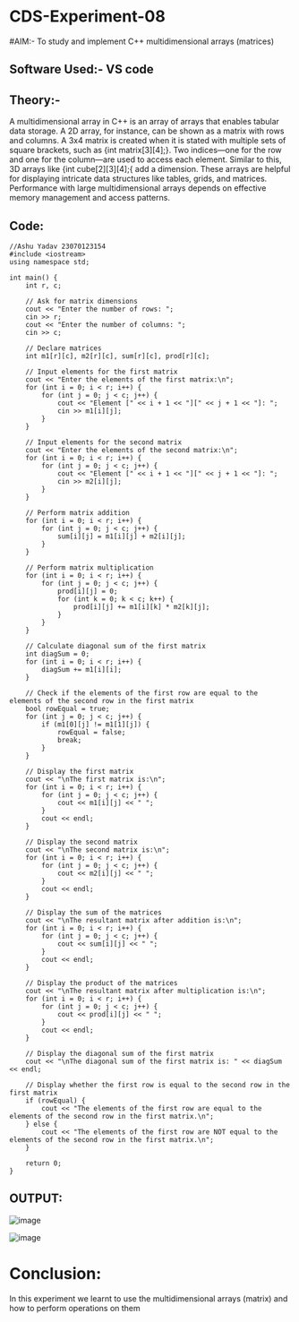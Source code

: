 # CDS-Experiment-08
#AIM:- To study and implement C++ multidimensional arrays (matrices)<br>


## Software Used:- VS code

## Theory:-
A multidimensional array in C++ is an array of arrays that enables tabular data storage. A 2D array, for instance, can be shown as a matrix with rows and columns. A 3x4 matrix is created when it is stated with multiple sets of square brackets, such as {int matrix[3][4];}. Two indices—one for the row and one for the column—are used to access each element. Similar to this, 3D arrays like {int cube[2][3][4];{ add a dimension. These arrays are helpful for displaying intricate data structures like tables, grids, and matrices. Performance with large multidimensional arrays depends on effective memory management and access patterns.
## Code:
```
//Ashu Yadav 23070123154
#include <iostream>
using namespace std;

int main() {
    int r, c;

    // Ask for matrix dimensions
    cout << "Enter the number of rows: ";
    cin >> r;
    cout << "Enter the number of columns: ";
    cin >> c;

    // Declare matrices
    int m1[r][c], m2[r][c], sum[r][c], prod[r][c];

    // Input elements for the first matrix
    cout << "Enter the elements of the first matrix:\n";
    for (int i = 0; i < r; i++) {
        for (int j = 0; j < c; j++) {
            cout << "Element [" << i + 1 << "][" << j + 1 << "]: ";
            cin >> m1[i][j];
        }
    }

    // Input elements for the second matrix
    cout << "Enter the elements of the second matrix:\n";
    for (int i = 0; i < r; i++) {
        for (int j = 0; j < c; j++) {
            cout << "Element [" << i + 1 << "][" << j + 1 << "]: ";
            cin >> m2[i][j];
        }
    }

    // Perform matrix addition
    for (int i = 0; i < r; i++) {
        for (int j = 0; j < c; j++) {
            sum[i][j] = m1[i][j] + m2[i][j];
        }
    }

    // Perform matrix multiplication
    for (int i = 0; i < r; i++) {
        for (int j = 0; j < c; j++) {
            prod[i][j] = 0;
            for (int k = 0; k < c; k++) {
                prod[i][j] += m1[i][k] * m2[k][j];
            }
        }
    }

    // Calculate diagonal sum of the first matrix
    int diagSum = 0;
    for (int i = 0; i < r; i++) {
        diagSum += m1[i][i];
    }

    // Check if the elements of the first row are equal to the elements of the second row in the first matrix
    bool rowEqual = true;
    for (int j = 0; j < c; j++) {
        if (m1[0][j] != m1[1][j]) {
            rowEqual = false;
            break;
        }
    }

    // Display the first matrix
    cout << "\nThe first matrix is:\n";
    for (int i = 0; i < r; i++) {
        for (int j = 0; j < c; j++) {
            cout << m1[i][j] << " ";
        }
        cout << endl;
    }

    // Display the second matrix
    cout << "\nThe second matrix is:\n";
    for (int i = 0; i < r; i++) {
        for (int j = 0; j < c; j++) {
            cout << m2[i][j] << " ";
        }
        cout << endl;
    }

    // Display the sum of the matrices
    cout << "\nThe resultant matrix after addition is:\n";
    for (int i = 0; i < r; i++) {
        for (int j = 0; j < c; j++) {
            cout << sum[i][j] << " ";
        }
        cout << endl;
    }

    // Display the product of the matrices
    cout << "\nThe resultant matrix after multiplication is:\n";
    for (int i = 0; i < r; i++) {
        for (int j = 0; j < c; j++) {
            cout << prod[i][j] << " ";
        }
        cout << endl;
    }

    // Display the diagonal sum of the first matrix
    cout << "\nThe diagonal sum of the first matrix is: " << diagSum << endl;

    // Display whether the first row is equal to the second row in the first matrix
    if (rowEqual) {
        cout << "The elements of the first row are equal to the elements of the second row in the first matrix.\n";
    } else {
        cout << "The elements of the first row are NOT equal to the elements of the second row in the first matrix.\n";
    }

    return 0;
}
```
## OUTPUT:
![image](https://github.com/user-attachments/assets/a6bbfc36-501f-48d0-811e-4c6787f0e8f7)

![image](https://github.com/user-attachments/assets/ec71cb21-64c2-4deb-9132-248f783a98c5)



# Conclusion:<br>

In this experiment we learnt to use the multidimensional arrays (matrix) and how to perform operations on them

